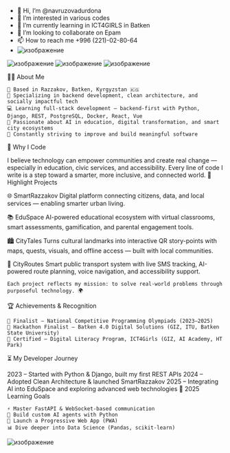 - 👋 Hi, I’m @navruzovadurdona
- 👀 I’m interested in various codes
- 🌱 I’m currently learning in ICT4GIRLS in Batken
- 💞️ I’m looking to collaborate on Epam
- 📫 How to reach me +996 (221)-02-80-64
- 
  ![изображение](https://github.com/user-attachments/assets/8d087ccd-5a61-4734-8e94-36565de7556f)


<!---
navruzovadurdona/navruzovadurdona is a ✨ special ✨ repository because its `README.md` (this file) appears on your GitHub profile.
You can click the Preview link to take a look at your changes.
--->
![изображение](https://github.com/user-attachments/assets/604bf119-c37b-4da8-929f-13f67939acfd)
![изображение](https://github.com/user-attachments/assets/011a3cc7-6553-4333-9ed7-cdca0cde7666) ![изображение](https://github.com/user-attachments/assets/e9780649-2603-4fae-9594-f39e1680d19f)



👨‍💻 About Me

    📍 Based in Razzakov, Batken, Kyrgyzstan 🇰🇬
    🔧 Specializing in backend development, clean architecture, and socially impactful tech
    💻 Learning full-stack development — backend-first with Python, Django, REST, PostgreSQL, Docker, React, Vue
    🤖 Passionate about AI in education, digital transformation, and smart city ecosystems
    🚀 Constantly striving to improve and build meaningful software

🌱 Why I Code

I believe technology can empower communities and create real change — especially in education, civic services, and accessibility.
Every line of code I write is a step toward a smarter, more inclusive, and connected world.
🚀 Highlight Projects

🌐 SmartRazzakov
Digital platform connecting citizens, data, and local services — enabling smarter urban living.

📚 EduSpace
AI-powered educational ecosystem with virtual classrooms, smart assessments, gamification, and parental engagement tools.

🏙 CityTales
Turns cultural landmarks into interactive QR story-points with maps, quests, visuals, and offline access — built with local communities.

🚌 CityRoutes
Smart public transport system with live SMS tracking, AI-powered route planning, voice navigation, and accessibility support.

    Each project reflects my mission: to solve real-world problems through purposeful technology. 🌍

🏆 Achievements & Recognition

    🥈 Finalist – National Competitive Programming Olympiads (2023–2025)
    🥉 Hackathon Finalist – Batken 4.0 Digital Solutions (GIZ, ITU, Batken State University)
    📜 Certified – Digital Literacy Program, ICT4Girls (GIZ, AI Academy, HT Park)

⏳ My Developer Journey

2023 – Started with Python & Django, built my first REST APIs
2024 – Adopted Clean Architecture & launched SmartRazzakov
2025 – Integrating AI into EduSpace and exploring advanced web technologies
🎯 2025 Learning Goals

    ⚡ Master FastAPI & WebSocket-based communication
    🧠 Build custom AI agents with Python
    📱 Launch a Progressive Web App (PWA)
    📊 Dive deeper into Data Science (Pandas, scikit-learn)






![изображение](https://github.com/user-attachments/assets/c0a805ac-3850-411f-86ef-952b02d8feaf)

